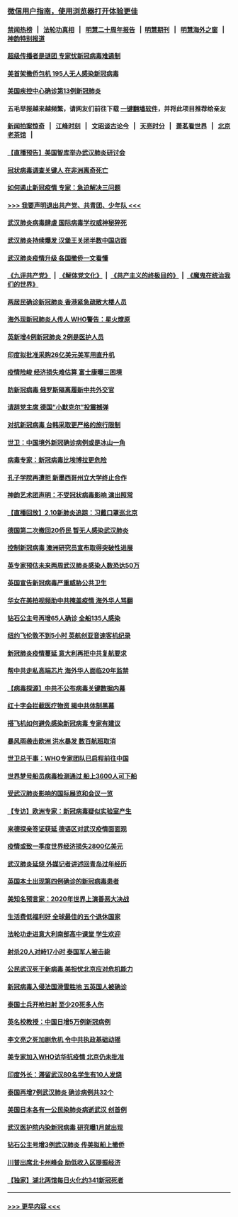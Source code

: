 ### [微信用户指南，使用浏览器打开体验更佳](https://github.com/gfw-breaker/banned-news1/blob/master/indexes/wechat-guide.md?t=0)
#### [禁闻热榜](热点新闻.md?t=0)  &nbsp;&nbsp;|&nbsp;&nbsp; [法轮功真相](https://github.com/gfw-breaker/truth/blob/master/README.md?t=0) &nbsp;&nbsp;|&nbsp;&nbsp; [明慧二十周年报告](https://github.com/gfw-breaker/mh-reports/blob/master/README.md?t=0) &nbsp;&nbsp;|&nbsp;&nbsp;[明慧期刊](https://github.com/gfw-breaker/mh-qikan) &nbsp;&nbsp;|&nbsp;&nbsp; [明慧海外之窗](https://github.com/gfw-breaker/mh-news/blob/master/README.md?t=0) &nbsp;&nbsp;|&nbsp;&nbsp; [神韵特别报道](https://github.com/gfw-breaker/mh-news/blob/master/shenyun.md?t=0)
#### [超级传播者是谜团 专家忧新冠病毒难遏制](../pages/nsc418/n11859686.md?t=02111733) 
#### [美首架撤侨包机 195人无人感染新冠病毒](../pages/nsc418/n11859908.md?t=02111733) 
#### [美国疾控中心确诊第13例新冠肺炎](../pages/nsc418/n11859966.md?t=02111733) 
#### 五毛举报越来越频繁，请网友们前往下载 [一键翻墙软件](https://github.com/gfw-breaker/ssr-accounts)，并将此项目推荐给亲友
#### [新闻拍案惊奇](https://github.com/gfw-breaker/banned-news1/blob/master/pages/link4.md) &nbsp;&nbsp;|&nbsp;&nbsp; [江峰时刻](https://github.com/gfw-breaker/banned-news1/blob/master/pages/link4.md) &nbsp;&nbsp;|&nbsp;&nbsp; [文昭谈古论今](https://github.com/gfw-breaker/banned-news1/blob/master/pages/link4.md) &nbsp;&nbsp;|&nbsp;&nbsp; [天亮时分](https://github.com/gfw-breaker/banned-news1/blob/master/pages/link4.md) &nbsp;&nbsp;|&nbsp;&nbsp; [萧茗看世界](https://github.com/gfw-breaker/banned-news1/blob/master/pages/link4.md) &nbsp;&nbsp;|&nbsp;&nbsp; [北京老茶馆](https://github.com/gfw-breaker/banned-news1/blob/master/pages/link4.md) &nbsp;&nbsp;|&nbsp;&nbsp; 
#### [【直播预告】美国智库举办武汉肺炎研讨会](../pages/nsc418/n11859838.md?t=02111733) 
#### [冠状病毒调查关键人 在非洲离奇死亡](../pages/nsc418/n11859798.md?t=02111733) 
#### [如何遏止新冠疫情 专家：急迫解决三问题](../pages/nsc418/n11859685.md?t=02111733) 
#### [>>> 我要声明退出共产党、共青团、少年队 <<<](https://github.com/begood0513/goodnews/blob/master/quit/letter.md) 
#### [武汉肺炎病毒肆虐 国际病毒学权威神秘猝死](../pages/nsc418/n11833010.md?t=02111733) 
#### [武汉肺炎持续爆发 汉堡王关闭半数中国店面](../pages/nsc418/n11859365.md?t=02111733) 
#### [武汉肺炎疫情升级 各国撤侨一文看懂](../pages/nsc418/n11859313.md?t=02111733) 
#### [《九评共产党》](https://github.com/begood0513/9ping.md/blob/master/README.md) &nbsp;|&nbsp; [《解体党文化》](../../../../jtdwh.md/blob/master/README.md)  &nbsp;|&nbsp; [《共产主义的终极目的》](../../../../gczydzjmd.md/blob/master/README.md) &nbsp;|&nbsp; [《魔鬼在统治我们的世界》](../../../../mgztzwmdsj.md/blob/master/README.md) 
#### [两居民确诊新冠肺炎 香港紧急疏散大楼人员](../pages/nsc418/n11859332.md?t=02111733) 
#### [海外现新冠肺炎人传人 WHO警告：星火燎原](../pages/nsc418/n11859252.md?t=02111733) 
#### [英新增4例新冠肺炎 2例是医护人员](../pages/nsc418/n11856625.md?t=02111733) 
#### [印度拟批准采购26亿美元美军用直升机](../pages/nsc418/n11859143.md?t=02111733) 
#### [疫情险峻 经济损失难估算 富士康曝三困境](../pages/nsc418/n11859120.md?t=02111733) 
#### [防新冠病毒 俄罗斯隔离履新中共外交官](../pages/nsc418/n11859079.md?t=02111733) 
#### [请辞党主席 德国“小默克尔”投震撼弹](../pages/nsc418/n11858583.md?t=02111733) 
#### [对抗新冠病毒 台韩采取更严格的旅行限制](../pages/nsc418/n11858936.md?t=02111733) 
#### [世卫：中国境外新冠确诊病例或是冰山一角](../pages/nsc418/n11858781.md?t=02111733) 
#### [病毒专家：新冠病毒比埃博拉更危险](../pages/nsc418/n11858572.md?t=02111733) 
#### [孔子学院再遭拒 新墨西哥州立大学终止合作](../pages/nsc418/n11858661.md?t=02111733) 
#### [神韵艺术团声明：不受冠状病毒影响 演出照常](../pages/nsc418/n11858801.md?t=02111733) 
#### [【直播回放】2.10新肺炎追踪：习戴口罩巡北京](../pages/nsc418/n11858548.md?t=02111733) 
#### [德国第二次撤回20侨民 暂无人感染武汉肺炎](../pages/nsc418/n11858633.md?t=02111733) 
#### [控制新冠病毒 澳洲研究员宣布取得突破性进展](../pages/nsc418/n11858505.md?t=02111733) 
#### [英专家预估未来两周武汉肺炎感染人数恐达50万](../pages/nsc418/n11857886.md?t=02111733) 
#### [英国宣告新冠病毒严重威胁公共卫生](../pages/nsc418/n11858285.md?t=02111733) 
#### [华女在美拍视频助中共掩盖疫情 海外华人骂翻](../pages/nsc418/n11857407.md?t=02111733) 
#### [钻石公主号再增65人确诊 全船135人感染](../pages/nsc418/n11857366.md?t=02111733) 
#### [纽约飞伦敦不到5小时 英航创亚音速客机纪录](../pages/nsc418/n11857405.md?t=02111733) 
#### [新冠肺炎疫情蔓延 意大利再拒中共复航要求](../pages/nsc418/n11857200.md?t=02111733) 
#### [帮中共走私高端芯片 海外华人面临20年监禁](../pages/nsc418/n11855016.md?t=02111733) 
#### [【病毒探源】中共不公布病毒关键数据内幕](../pages/nsc418/n11856584.md?t=02111733) 
#### [红十字会拦截医疗物资 揭中共体制黑幕](../pages/nsc418/n11856750.md?t=02111733) 
#### [搭飞机如何避免感染新冠病毒 专家有建议](../pages/nsc418/n11853427.md?t=02111733) 
#### [暴风雨袭击欧洲 洪水暴发 数百航班取消](../pages/nsc418/n11856453.md?t=02111733) 
#### [世卫总干事：WHO专家团队已启程前往中国](../pages/nsc418/n11856612.md?t=02111733) 
#### [世界梦号船员病毒检测通过 船上3600人可下船](../pages/nsc418/n11856520.md?t=02111733) 
#### [受武汉肺炎影响的国际展览和会议一览](../pages/nsc418/n11856420.md?t=02111733) 
#### [【专访】欧洲专家：新冠病毒疑似实验室产生](../pages/nsc418/n11856378.md?t=02111733) 
#### [来德探亲签证获延 德语区对武汉疫情面面观](../pages/nsc418/n11856283.md?t=02111733) 
#### [疫情或致一季度世界经济损失2800亿美元](../pages/nsc418/n11855639.md?t=02111733) 
#### [武汉肺炎延烧 外媒记者讲述回青岛过年经历](../pages/nsc418/n11856159.md?t=02111733) 
#### [英国本土出现第四例确诊的新冠病毒患者](../pages/nsc418/n11855930.md?t=02111733) 
#### [美知名预言家：2020年世界上演善恶大决战](../pages/nsc418/n11855418.md?t=02111733) 
#### [生活费低福利好 全球最佳的五个退休国家](../pages/nsc418/n11848347.md?t=02111733) 
#### [法轮功走进意大利南部高中课堂 学生欢迎](../pages/nsc418/n11853859.md?t=02111733) 
#### [射杀20人对峙17小时 泰国军人被击毙](../pages/nsc418/n11854869.md?t=02111733) 
#### [公民武汉死于新病毒 美担忧北京应对危机能力](../pages/nsc418/n11854331.md?t=02111733) 
#### [新冠病毒入侵法国滑雪胜地 五英国人被确诊](../pages/nsc418/n11854307.md?t=02111733) 
#### [泰国士兵开枪扫射 至少20死多人伤](../pages/nsc418/n11854276.md?t=02111733) 
#### [英名校教授：中国日增5万例新冠病例](../pages/nsc418/n11854174.md?t=02111733) 
#### [李文亮之死加剧危机 令中共执政基础动摇](../pages/nsc418/n11854003.md?t=02111733) 
#### [美专家加入WHO访华抗疫情 北京仍未批准](../pages/nsc418/n11854043.md?t=02111733) 
#### [印度外长：滞留武汉80名学生有10人发烧](../pages/nsc418/n11853821.md?t=02111733) 
#### [泰国再增7例武汉肺炎 确诊病例共32个](../pages/nsc418/n11853808.md?t=02111733) 
#### [美国日本各有一公民染肺炎病逝武汉 创首例](../pages/nsc418/n11853509.md?t=02111733) 
#### [武汉医护院内染新冠病毒 研究曝1月就出现](../pages/nsc418/n11852928.md?t=02111733) 
#### [钻石公主号增3例武汉肺炎 传美拟船上撤侨](../pages/nsc418/n11853240.md?t=02111733) 
#### [川普出席北卡州峰会 助低收入区提振经济](../pages/nsc418/n11853232.md?t=02111733) 
#### [【独家】湖北两馆每日火化约341新冠死者](../pages/nsc418/n11845444.md?t=02111733) 

----
#### [ >>> 更早内容 <<< ](../indexes/nsc418-earlier.md)
